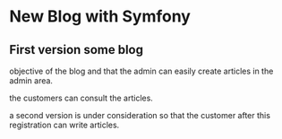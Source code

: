 # New Blog with Symfony

## First version some blog

objective of the blog and that the admin can easily create articles in the admin area.

the customers can consult the articles. 

a second version is under consideration so that the customer after this registration can write articles.


